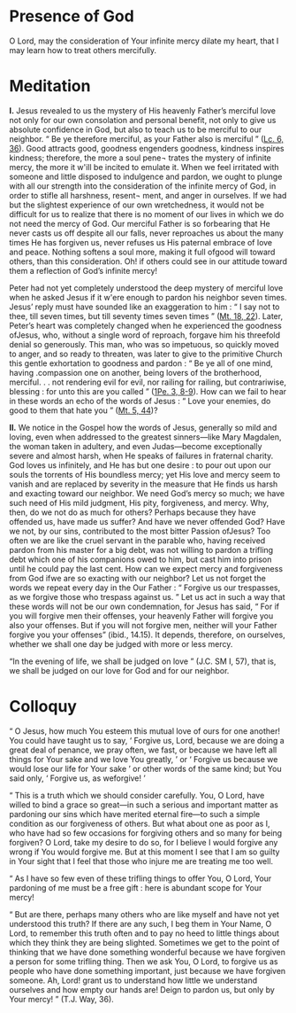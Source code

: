# Presence of God

O Lord, may the consideration of Your infinite mercy dilate my heart, that I may learn how to treat others mercifully.

# Meditation

**I.** Jesus revealed to us the mystery of His heavenly Father’s merciful love not only for our own consolation and personal benefit, not only to give us absolute confidence in God, but also to teach us to be merciful to our neighbor. “ Be ye therefore merciful, as your Father also is merciful ” ([Lc. 6, 36](https://vulgata.online/bible/Lc.6?ed=DR2&vfn=DR2.Lc.6.36:vs)). Good attracts good, goodness engenders goodness, kindness inspires kindness; therefore, the more a soul pene¬ trates the mystery of infinite mercy, the more it w'ill be incited to emulate it. When we feel irritated with someone and little disposed to indulgence and pardon, we ought to plunge with all our strength into the consideration of the infinite mercy of God, in order to stifle all harshness, resent¬ ment, and anger in ourselves. If we had but the slightest experience of our own wretchedness, it would not be difficult for us to realize that there is no moment of our lives in which we do not need the mercy of God. Our merciful Father is so forbearing that He never casts us off despite all our falls, never reproaches us about the many times He has forgiven us, never refuses us His paternal embrace of love and peace. Nothing softens a soul more, making it full ofgood will toward others, than this consideration. Oh! if others could see in our attitude toward them a reflection of God’s infinite mercy!

Peter had not yet completely understood the deep mystery of merciful love when he asked Jesus if it w'ere enough to pardon his neighbor seven times. Jesus’ reply must have sounded like an exaggeration to him : “ I say not to thee, till seven times, but till seventy times seven times ” ([Mt. 18, 22](https://vulgata.online/bible/Mt.18?ed=DR2&vfn=DR2.Mt.18.22:vs)). Later, Peter’s heart was completely changed when he experienced the goodness ofJesus, who, without a single word of reproach, forgave him his threefold denial so generously. This man, who was so impetuous, so quickly moved to anger, and so ready to threaten, was later to give to the primitive Church this gentle exhortation to goodness and pardon : “ Be ye all of one mind, having .compassion one on another, being lovers of the brotherhood, merciful. . . not rendering evil for evil, nor railing for railing, but contrariwise, blessing : for unto this are you called ” ([1Pe. 3, 8-9](https://vulgata.online/bible/1Pe.3?ed=DR2&vfn=DR2.1Pe.3.8-9:vs)). How can we fail to hear in these words an echo of the words of Jesus : “ Love your enemies, do good to them that hate you ” ([Mt. 5, 44](https://vulgata.online/bible/Mt.5?ed=DR2&vfn=DR2.Mt.5.44:vs))?

**II.** We notice in the Gospel how the words of Jesus, generally so mild and loving, even when addressed to the greatest sinners—like Mary Magdalen, the woman taken in adultery, and even Judas—become exceptionally severe and almost harsh, when He speaks of failures in fraternal charity. God loves us infinitely, and He has but one desire : to pour out upon our souls the torrents of His boundless mercy; yet His love and mercy seem to vanish and are replaced by severity in the measure that He finds us harsh and exacting toward our neighbor. We need God’s mercy so much; we have such need of His mild judgment, His pity, forgiveness, and mercy. Why, then, do we not do as much for others? Perhaps because they have offended us, have made us suffer? And have we never offended God? Have we not, by our sins, contributed to the most bitter Passion ofJesus? Too often we are like the cruel servant in the parable who, having received pardon from his master for a big debt, was not willing to pardon a trifling debt which one of his companions owed to him, but cast him into prison until he could pay the last cent. How can we expect mercy and forgiveness from God ifwe are so exacting with our neighbor? Let us not forget the words we repeat every day in the Our Father : “ Forgive us our trespasses, as we forgive those who trespass against us. ” Let us act in such a way that these words will not be our own condemnation, for Jesus has said, “ For if you will forgive men their offenses, your heavenly Father will forgive you also your offenses. But if you will not forgive men, neither will your Father forgive you your offenses” (ibid., 14.15). It depends, therefore, on ourselves, whether we shall one day be judged with more or less mercy.

“In the evening of life, we shall be judged on love ” (J.C. SM I, 57), that is, we shall be judged on our love for God and for our neighbor.

# Colloquy

“ O Jesus, how much You esteem this mutual love of ours for one another! You could have taught us to say, ‘ Forgive us, Lord, because we are doing a great deal of penance, we pray often, we fast, or because we have left all things for Your sake and we love You greatly, ’ or ‘ Forgive us because we would lose our life for Your sake ’ or other words of the same kind; but You said only, ‘ Forgive us, as weforgive! ’

“ This is a truth which we should consider carefully. You, O Lord, have willed to bind a grace so great—in such a serious and important matter as pardoning our sins which have merited eternal fire—to such a simple condition as our forgiveness of others. But what about one as poor as I, who have had so few occasions for forgiving others and so many for being forgiven? O Lord, take my desire to do so, for I believe I would forgive any wrong if You would forgive me. But at this moment I see that I am so guilty in Your sight that I feel that those who injure me are treating me too well.

“ As I have so few even of these trifling things to offer You, O Lord, Your pardoning of me must be a free gift : here is abundant scope for Your mercy!

“ But are there, perhaps many others who are like myself and have not yet understood this truth? If there are any such, I beg them in Your Name, O Lord, to remember this truth often and to pay no heed to little things about which they think they are being slighted. Sometimes we get to the point of thinking that we have done something wonderful because we have forgiven a person for some trifling thing. Then we ask You, O Lord, to forgive us as people who have done something important, just because we have forgiven someone. Ah, Lord! grant us to understand how little we understand ourselves and how empty our hands are! Deign to pardon us, but only by Your mercy! ” (T.J. Way, 36).
